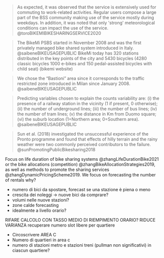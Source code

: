 > As expected, it was observed that the service is extensively used for commuting to work-related activities. Regular users compose a large part of the BSS community making use of the service mostly during weekdays. In addition, it was noted that only 'strong' meteorological conditions can impact the use of the service. @toroBIKEMIBIKESHARINGSERVICE2020

> The BikeMi PSBS started in November 2008 and was the first privately managed bike shared
system introduced in Italy. @saibeneBIKEUSAGEPUBLIC  BikeMi today has 320 stations distributed in the key points of the city and 5430 bicycles (4280 classic bicycles 1000 e-bikes and 150 pedal-assisted bicycles with child seat) (bikemi website)

> We chose the “Bastioni” area since it corresponds to the traffic restricted zone introduced in
Milan since January 2008. @saibeneBIKEUSAGEPUBLIC 

> Predicting variables chosen to explain the counts variability are: (i) the presence of a railway
station in the vicinity (1 if present, 0 otherwise); (ii) the number of underground lines; (iii) the
number of bus lines; (iv) the number of tram lines; (v) the distance in Km from Duomo
square; (vi) the suburb location (1=Northern area; 0=Southern area). @saibeneBIKEUSAGEPUBLIC

> Sun et al. (2018) investigated the unsuccessful experience of the Pronto programme and found that effects of hilly terrain and the rainy weather were two commonly perceived contributors to the failure. @sunPromotingPublicBikesharing2018

Focus on life duration of bike sharing systems @zhangLifeDurationBike2021 or the bike allocations (competition) @zhangBikeAllocationStrategies2019, as well as methods to promote the sharing services @zhangDynamicPricingScheme2019. We focus on forecasting the number of rentals why?
* numero di bici da spostare, forecast se una stazione è piena o meno
* crescita dei noleggi -> nuove bici da comprare?
* volumi nelle nuove stazioni?
* zone calde forecasting
* idealmente a livello orario?

RIFARE CALCOLO CON TASSO MEDIO DI RIEMPIMENTO ORARIO?
RIDUCE VARIANZA
recuperare numero slot libere per quartiere

* Circoscrivere AREA C
* Numero di quartieri in area c
* numero di stazioni metro e stazioni treni (pullman non significativi) in ciascun quartiere?
